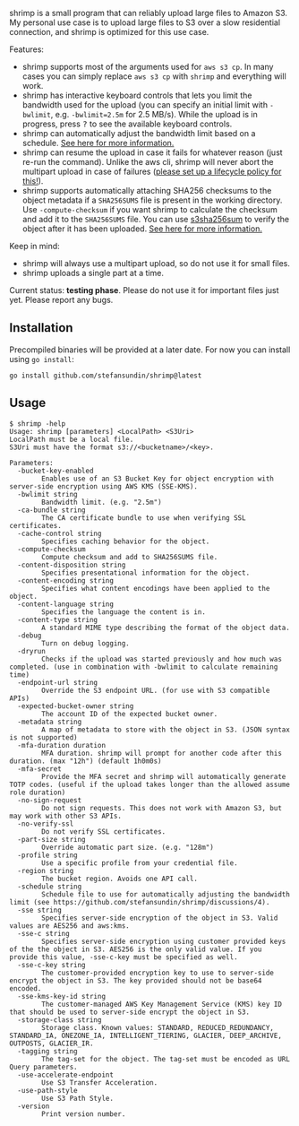 shrimp is a small program that can reliably upload large files to Amazon S3. My personal use case is to upload large files to S3 over a slow residential connection, and shrimp is optimized for this use case.

Features:
- shrimp supports most of the arguments used for `aws s3 cp`. In many cases you can simply replace `aws s3 cp` with `shrimp` and everything will work.
- shrimp has interactive keyboard controls that lets you limit the bandwidth used for the upload (you can specify an initial limit with `-bwlimit`, e.g. `-bwlimit=2.5m` for 2.5 MB/s). While the upload is in progress, press <kbd>?</kbd> to see the available keyboard controls.
- shrimp can automatically adjust the bandwidth limit based on a schedule. [See here for more information.](https://github.com/stefansundin/s3sha256sum/discussions/4)
- shrimp can resume the upload in case it fails for whatever reason (just re-run the command). Unlike the aws cli, shrimp will never abort the multipart upload in case of failures ([please set up a lifecycle policy for this!](https://aws.amazon.com/blogs/aws-cloud-financial-management/discovering-and-deleting-incomplete-multipart-uploads-to-lower-amazon-s3-costs/)).
- shrimp supports automatically attaching SHA256 checksums to the object metadata if a `SHA256SUMS` file is present in the working directory. Use `-compute-checksum` if you want shrimp to calculate the checksum and add it to the `SHA256SUMS` file. You can use [s3sha256sum](https://github.com/stefansundin/s3sha256sum) to verify the object after it has been uploaded. [See here for more information.](https://github.com/stefansundin/s3sha256sum/discussions/1)

Keep in mind:
- shrimp will always use a multipart upload, so do not use it for small files.
- shrimp uploads a single part at a time.

Current status: **testing phase**. Please do not use it for important files just yet. Please report any bugs.

## Installation

Precompiled binaries will be provided at a later date. For now you can install using `go install`:

```
go install github.com/stefansundin/shrimp@latest
```

## Usage

```
$ shrimp -help
Usage: shrimp [parameters] <LocalPath> <S3Uri>
LocalPath must be a local file.
S3Uri must have the format s3://<bucketname>/<key>.

Parameters:
  -bucket-key-enabled
    	Enables use of an S3 Bucket Key for object encryption with server-side encryption using AWS KMS (SSE-KMS).
  -bwlimit string
    	Bandwidth limit. (e.g. "2.5m")
  -ca-bundle string
    	The CA certificate bundle to use when verifying SSL certificates.
  -cache-control string
    	Specifies caching behavior for the object.
  -compute-checksum
    	Compute checksum and add to SHA256SUMS file.
  -content-disposition string
    	Specifies presentational information for the object.
  -content-encoding string
    	Specifies what content encodings have been applied to the object.
  -content-language string
    	Specifies the language the content is in.
  -content-type string
    	A standard MIME type describing the format of the object data.
  -debug
    	Turn on debug logging.
  -dryrun
    	Checks if the upload was started previously and how much was completed. (use in combination with -bwlimit to calculate remaining time)
  -endpoint-url string
    	Override the S3 endpoint URL. (for use with S3 compatible APIs)
  -expected-bucket-owner string
    	The account ID of the expected bucket owner.
  -metadata string
    	A map of metadata to store with the object in S3. (JSON syntax is not supported)
  -mfa-duration duration
    	MFA duration. shrimp will prompt for another code after this duration. (max "12h") (default 1h0m0s)
  -mfa-secret
    	Provide the MFA secret and shrimp will automatically generate TOTP codes. (useful if the upload takes longer than the allowed assume role duration)
  -no-sign-request
    	Do not sign requests. This does not work with Amazon S3, but may work with other S3 APIs.
  -no-verify-ssl
    	Do not verify SSL certificates.
  -part-size string
    	Override automatic part size. (e.g. "128m")
  -profile string
    	Use a specific profile from your credential file.
  -region string
    	The bucket region. Avoids one API call.
  -schedule string
    	Schedule file to use for automatically adjusting the bandwidth limit (see https://github.com/stefansundin/shrimp/discussions/4).
  -sse string
    	Specifies server-side encryption of the object in S3. Valid values are AES256 and aws:kms.
  -sse-c string
    	Specifies server-side encryption using customer provided keys of the the object in S3. AES256 is the only valid value. If you provide this value, -sse-c-key must be specified as well.
  -sse-c-key string
    	The customer-provided encryption key to use to server-side encrypt the object in S3. The key provided should not be base64 encoded.
  -sse-kms-key-id string
    	The customer-managed AWS Key Management Service (KMS) key ID that should be used to server-side encrypt the object in S3.
  -storage-class string
    	Storage class. Known values: STANDARD, REDUCED_REDUNDANCY, STANDARD_IA, ONEZONE_IA, INTELLIGENT_TIERING, GLACIER, DEEP_ARCHIVE, OUTPOSTS, GLACIER_IR.
  -tagging string
    	The tag-set for the object. The tag-set must be encoded as URL Query parameters.
  -use-accelerate-endpoint
    	Use S3 Transfer Acceleration.
  -use-path-style
    	Use S3 Path Style.
  -version
    	Print version number.
```
